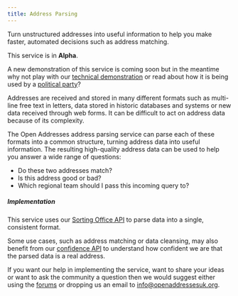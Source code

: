 ```yaml
---
title: Address Parsing
---
```


Turn unstructured addresses into useful information to help you make faster, automated decisions such as address matching.

This service is in **Alpha**.

A new demonstration of this service is coming soon but in the meantime why not play with our [technical demonstration](https://sorting-office.openaddressesuk.org) or read about how it is being used by a [political party](http://floppy.org.uk/blog/2015/03/16/provision-of-service-attack/)?

Addresses are received and stored in many different formats such as multi-line free text in letters, data stored in historic databases and systems or new data received through web forms. It can be difficult to act on address data because of its complexity.

The Open Addresses address parsing service can parse each of these formats into a common structure, turning address data into useful information. The resulting high-quality address data can be used to help you answer a wide range of questions:

+ Do these two addresses match?
+ Is this address good or bad?
+ Which regional team should I pass this incoming query to?

##### Implementation

This service uses our [Sorting Office API](/developers/apis-and-data#sortingoffice) to parse data into a single, consistent format.

Some use cases, such as address matching or data cleansing, may also benefit from our [confidence API](/developers/apis-and-data#confidence) to understand how confident we are that the parsed data is a real address.

If you want our help in implementing the service, want to share your ideas or want to ask the community a question then we would suggest either using the [forums](https://github.com/OpenAddressesUK/forum) or dropping us an email to [info@openaddressesuk.org](mailto:info@openaddressesuk.org).